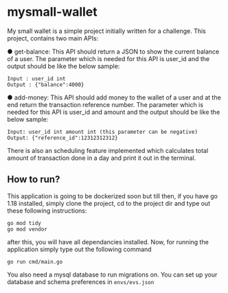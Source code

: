 # mysmall-wallet
My small wallet is a simple project initially written for a challenge. This project, contains two main APIs: 

● get-balance:
This API should return a JSON to show the current balance of a user. The parameter which is
needed for this API is user_id and the output should be like the below sample:
```
Input : user_id int
Output : {"balance":4000}
```
● add-money:
This API should add money to the wallet of a user and at the end return the transaction reference
number. The parameter which is needed for this API is user_id and amount and the output should
be like the below sample:
```
Input: user_id int amount int (this parameter can be negative)
Output: {"reference_id":12312312312}
```
There is also an scheduling feature implemented which calculates total amount of transaction done in a day and print it out in the terminal.

## How to run? 
This application is going to be dockerized soon but till then, if you have go 1.18 installed, simply clone the project, cd to the project dir
and type out these following instructions:
```Batchfile
go mod tidy
go mod vendor
```
after this, you will have all dependancies installed. Now, for running the application simply type out the following command
```Batchfile
go run cmd/main.go
```

You also need a mysql database to run migrations on. You can set up your database and schema preferences in `envs/evs.json`
